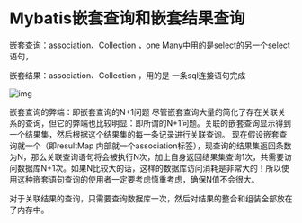 # Mybatis嵌套查询和嵌套结果查询

嵌套查询：association、Collection ，one Many中用的是select的另一个select语句，

嵌套结果：association、Collection ，用的是 一条sql连接语句完成

![img](H:\Desktop\新建文件夹\Blog\docs\pictures\20181221092811573.png)

嵌套查询的弊端：即嵌套查询的N+1问题
尽管嵌套查询大量的简化了存在关联关系的查询，但它的弊端也比较明显：即所谓的N+1问题。关联的嵌套查询显示得到一个结果集，然后根据这个结果集的每一条记录进行关联查询。
现在假设嵌套查询就一个（即resultMap 内部就一个association标签），现查询的结果集返回条数为N，那么关联查询语句将会被执行N次，加上自身返回结果集查询1次，共需要访问数据库N+1次。如果N比较大的话，这样的数据库访问消耗是非常大的！所以使用这种嵌套语句查询的使用者一定要考虑慎重考虑，确保N值不会很大。

对于关联结果的查询，只需要查询数据库一次，然后对结果的整合和组装全部放在了内存中。